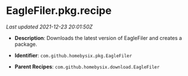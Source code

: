 # EagleFiler.pkg.recipe

_Last updated 2021-12-23 20:01:50Z_

- **Description**: Downloads the latest version of EagleFiler and creates a package.

- **Identifier**: `com.github.homebysix.pkg.EagleFiler`

- **Parent Recipes**: `com.github.homebysix.download.EagleFiler`
